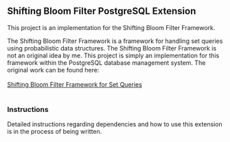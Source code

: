 Shifting Bloom Filter PostgreSQL Extension
------------------------------------------
This project is an implementation for the Shifting Bloom Filter Framework.

The Shifting Bloom Filter Framework is a framework for handling set 
queries using probabilistic data structures. The Shifting Bloom Filter Framework
is not an original idea by me. This project is simply an implementation for this
framework within the PostgreSQL database management system. The original work can
be found here:<br><br>
[Shifting Bloom Filter Framework for Set Queries](http://www.vldb.org/pvldb/vol9/p408-yang.pdf)
<br>
<br>
### Instructions
Detailed instructions regarding dependencies and how to use this extension is in the process of being written.